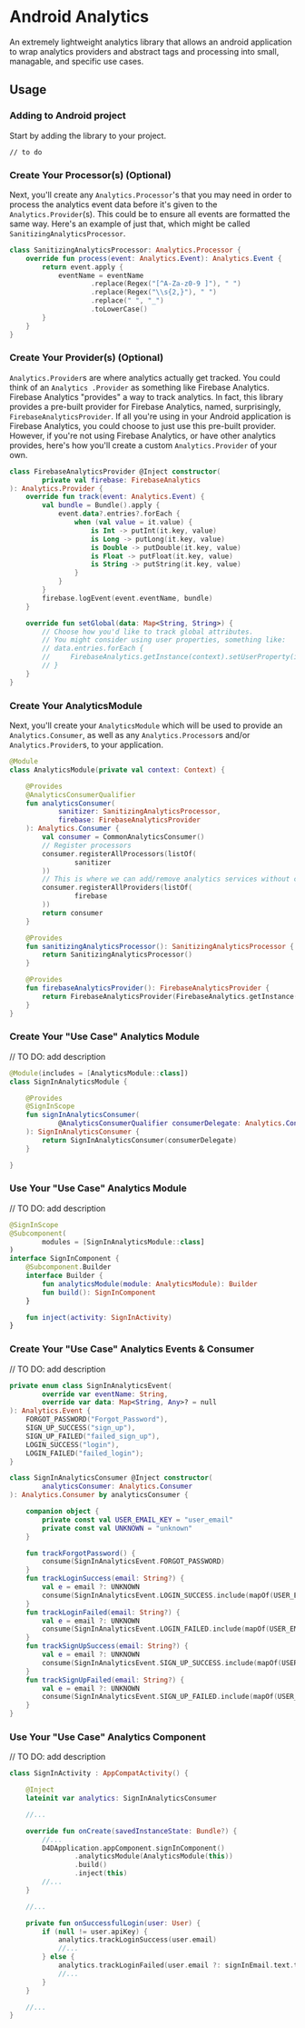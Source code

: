 # Android Analytics

An extremely lightweight analytics library that allows an android application to wrap analytics providers and abstract tags and processing into small, managable, and specific use cases.

## Usage

### Adding to Android project

Start by adding the library to your project.

```
// to do
```

### Create Your Processor(s) (Optional)

Next, you'll create any `Analytics.Processor`'s that you may need in order to process the analytics event data before it's given to the `Analytics.Provider`(s). This could be to ensure all events are formatted the same way. Here's an example of just that, which might be called `SanitizingAnalyticsProcessor`.

```kotlin
class SanitizingAnalyticsProcessor: Analytics.Processor {
    override fun process(event: Analytics.Event): Analytics.Event {
        return event.apply {
            eventName = eventName
                    .replace(Regex("[^A-Za-z0-9 ]"), " ")
                    .replace(Regex("\\s{2,}"), " ")
                    .replace(" ", "_")
                    .toLowerCase()
        }
    }
}
```

### Create Your Provider(s) (Optional)

`Analytics.Provider`s are where analytics actually get tracked. You could think of an `Analytics
.Provider` as something like Firebase Analytics. Firebase Analytics "provides" a way to track analytics. In fact, this library provides a pre-built provider for Firebase Analytics, named, surprisingly, `FirebaseAnalyticsProvider`. If all you're using in your Android application is Firebase Analytics, you could choose to just use this pre-built provider. However, if you're not using Firebase Analytics, or have other analytics provides, here's how you'll create a custom `Analytics.Provider` of your own.

```kotlin
class FirebaseAnalyticsProvider @Inject constructor(
        private val firebase: FirebaseAnalytics
): Analytics.Provider {
    override fun track(event: Analytics.Event) {
        val bundle = Bundle().apply {
            event.data?.entries?.forEach {
                when (val value = it.value) {
                    is Int -> putInt(it.key, value)
                    is Long -> putLong(it.key, value)
                    is Double -> putDouble(it.key, value)
                    is Float -> putFloat(it.key, value)
                    is String -> putString(it.key, value)
                }
            }
        }
        firebase.logEvent(event.eventName, bundle)
    }

    override fun setGlobal(data: Map<String, String>) {
        // Choose how you'd like to track global attributes.
        // You might consider using user properties, something like:
        // data.entries.forEach {
        //     FirebaseAnalytics.getInstance(context).setUserProperty(it.key, it.value)
        // }
    }
}
```


### Create Your AnalyticsModule

Next, you'll create your `AnalyticsModule` which will be used to provide an `Analytics.Consumer`, as well as any `Analytics.Processor`s and/or `Analytics.Provider`s, to your application.

```kotlin
@Module
class AnalyticsModule(private val context: Context) {

    @Provides
    @AnalyticsConsumerQualifier
    fun analyticsConsumer(
            sanitizer: SanitizingAnalyticsProcessor,
            firebase: FirebaseAnalyticsProvider
    ): Analytics.Consumer {
        val consumer = CommonAnalyticsConsumer()
        // Register processors
        consumer.registerAllProcessors(listOf(
                sanitizer
        ))
        // This is where we can add/remove analytics services without changing any code throughout the app
        consumer.registerAllProviders(listOf(
                firebase
        ))
        return consumer
    }

    @Provides
    fun sanitizingAnalyticsProcessor(): SanitizingAnalyticsProcessor {
        return SanitizingAnalyticsProcessor()
    }

    @Provides
    fun firebaseAnalyticsProvider(): FirebaseAnalyticsProvider {
        return FirebaseAnalyticsProvider(FirebaseAnalytics.getInstance(context))
    }
}
```

### Create Your "Use Case" Analytics Module

// TO DO: add description

```kotlin
@Module(includes = [AnalyticsModule::class])
class SignInAnalyticsModule {

    @Provides
    @SignInScope
    fun signInAnalyticsConsumer(
            @AnalyticsConsumerQualifier consumerDelegate: Analytics.Consumer
    ): SignInAnalyticsConsumer {
        return SignInAnalyticsConsumer(consumerDelegate)
    }

}
```

### Use Your "Use Case" Analytics Module

// TO DO: add description

```kotlin
@SignInScope
@Subcomponent(
        modules = [SignInAnalyticsModule::class]
)
interface SignInComponent {
    @Subcomponent.Builder
    interface Builder {
        fun analyticsModule(module: AnalyticsModule): Builder
        fun build(): SignInComponent
    }

    fun inject(activity: SignInActivity)
}
```

### Create Your "Use Case" Analytics Events & Consumer

// TO DO: add description

```kotlin
private enum class SignInAnalyticsEvent(
        override var eventName: String,
        override var data: Map<String, Any>? = null
): Analytics.Event {
    FORGOT_PASSWORD("Forgot_Password"),
    SIGN_UP_SUCCESS("sign_up"),
    SIGN_UP_FAILED("failed_sign_up"),
    LOGIN_SUCCESS("login"),
    LOGIN_FAILED("failed_login");
}

class SignInAnalyticsConsumer @Inject constructor(
        analyticsConsumer: Analytics.Consumer
): Analytics.Consumer by analyticsConsumer {

    companion object {
        private const val USER_EMAIL_KEY = "user_email"
        private const val UNKNOWN = "unknown"
    }

    fun trackForgotPassword() {
        consume(SignInAnalyticsEvent.FORGOT_PASSWORD)
    }
    fun trackLoginSuccess(email: String?) {
        val e = email ?: UNKNOWN
        consume(SignInAnalyticsEvent.LOGIN_SUCCESS.include(mapOf(USER_EMAIL_KEY to e)))
    }
    fun trackLoginFailed(email: String?) {
        val e = email ?: UNKNOWN
        consume(SignInAnalyticsEvent.LOGIN_FAILED.include(mapOf(USER_EMAIL_KEY to e)))
    }
    fun trackSignUpSuccess(email: String?) {
        val e = email ?: UNKNOWN
        consume(SignInAnalyticsEvent.SIGN_UP_SUCCESS.include(mapOf(USER_EMAIL_KEY to e)))
    }
    fun trackSignUpFailed(email: String?) {
        val e = email ?: UNKNOWN
        consume(SignInAnalyticsEvent.SIGN_UP_FAILED.include(mapOf(USER_EMAIL_KEY to e)))
    }
}
```

### Use Your "Use Case" Analytics Component

// TO DO: add description

```kotlin
class SignInActivity : AppCompatActivity() {

    @Inject
    lateinit var analytics: SignInAnalyticsConsumer

    //...

    override fun onCreate(savedInstanceState: Bundle?) {
        //...
        D4DApplication.appComponent.signInComponent()
                .analyticsModule(AnalyticsModule(this))
                .build()
                .inject(this)
        //...
    }

    //...

    private fun onSuccessfulLogin(user: User) {
        if (null != user.apiKey) {
            analytics.trackLoginSuccess(user.email)
            //...
        } else {
            analytics.trackLoginFailed(user.email ?: signInEmail.text.toString())
            //...
        }
    }

    //...
}
```
